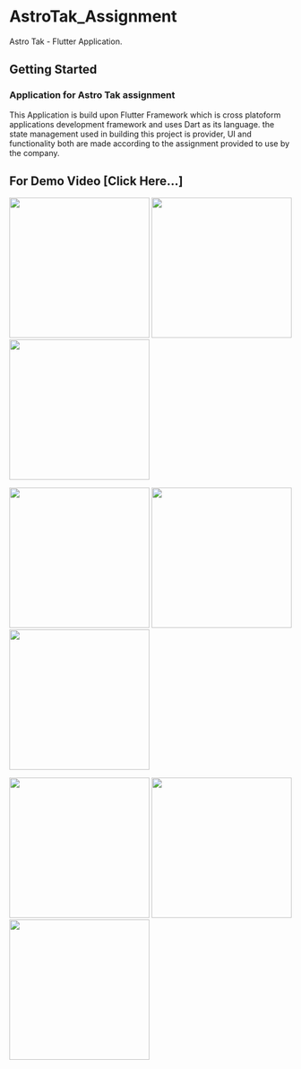 # AstroTak_Assignment

Astro Tak - Flutter Application.

## Getting Started

### Application for Astro Tak assignment

This Application is build upon Flutter Framework which is cross platoform applications development framework and uses Dart as its language.
the state management used in building this project is provider, UI and functionality both are made according to the assignment provided to use by the company.

## For Demo Video [Click Here...]

<p float="center">
  <img src="https://user-images.githubusercontent.com/44332209/155684777-94ac53e1-f3c1-4d8f-a95e-9ab3f7b2db80.jpg" width="250" />
  <img src="https://user-images.githubusercontent.com/44332209/155684801-6d97dbfc-d725-449f-9927-2f88cf5cbffa.jpg" width="250" /> 
  <img src="https://user-images.githubusercontent.com/44332209/155684821-49200bf9-01f9-4e35-afdc-0de48a0fa85e.jpg" width="250" />
</p>

<p float="center">
  <img src="https://user-images.githubusercontent.com/44332209/155684835-6b387d75-e695-4eed-a61e-81186580a96f.jpg" width="250" />
  <img src="https://user-images.githubusercontent.com/44332209/155684850-108a0ef8-3741-4ee8-bdc8-db69ddad7c8a.jpg" width="250" /> 
  <img src="https://user-images.githubusercontent.com/44332209/155684864-6e6b499a-ee35-400f-8cd4-cb44c3690187.jpg" width="250" />
</p>

<p float="center">
  <img src="https://user-images.githubusercontent.com/44332209/155684872-b2a5e4cb-7d6f-4e4b-940e-ad32a8cc7598.jpg" width="250" />
  <img src="https://user-images.githubusercontent.com/44332209/155684878-f0186b25-293c-4cfa-ac0a-edf20afdb51f.jpg" width="250" /> 
  <img src="https://user-images.githubusercontent.com/44332209/155684887-b6b1bbd3-9289-429a-a55a-14354172329b.jpg" width="250" />
</p>
